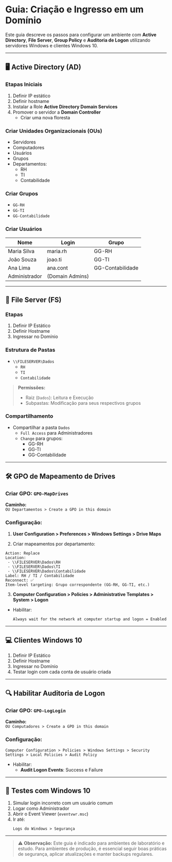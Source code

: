 # Guia: Criação e Ingresso em um Domínio

Este guia descreve os passos para configurar um ambiente com **Active Directory**, **File Server**, **Group Policy** e **Auditoria de Logon** utilizando servidores Windows e clientes Windows 10.

---

## 🖥️ Active Directory (AD)

### Etapas Iniciais

1. Definir IP estático
2. Definir hostname
3. Instalar a Role **Active Directory Domain Services**
4. Promover o servidor a **Domain Controller**
   - Criar uma nova floresta

### Criar Unidades Organizacionais (OUs)

- Servidores  
- Computadores  
- Usuários  
- Grupos  
- Departamentos:
  - RH  
  - TI  
  - Contabilidade  

### Criar Grupos

- `GG-RH`
- `GG-TI`
- `GG-Contabilidade`

### Criar Usuários

| Nome         | Login        | Grupo            |
|--------------|--------------|------------------|
| Maria Silva  | maria.rh     | GG-RH            |
| João Souza   | joao.ti      | GG-TI            |
| Ana Lima     | ana.cont     | GG-Contabilidade |
| Administrador| (Domain Admins) |               |

---

## 📁 File Server (FS)

### Etapas

1. Definir IP Estático
2. Definir Hostname
3. Ingressar no Domínio

### Estrutura de Pastas

- `\\FILESERVER\Dados`
  - `RH`
  - `TI`
  - `Contabilidade`

> **Permissões:**
> - Raiz (`Dados`): Leitura e Execução
> - Subpastas: Modificação para seus respectivos grupos

### Compartilhamento

- Compartilhar a pasta `Dados`
  - `Full Access` para Administradores
  - `Change` para grupos:
    - GG-RH
    - GG-TI
    - GG-Contabilidade

---

## 🛠️ GPO de Mapeamento de Drives

### Criar GPO: `GPO-MapDrives`

**Caminho:**  
`OU Departamentos > Create a GPO in this domain`

### Configuração:

1. **User Configuration > Preferences > Windows Settings > Drive Maps**

2. Criar mapeamentos por departamento:

```
Action: Replace
Location: 
 - \\FILESERVER\Dados\RH
 - \\FILESERVER\Dados\TI
 - \\FILESERVER\Dados\Contabilidade
Label: RH / TI / Contabilidade
Reconnect: ✅
Item-level targeting: Grupo correspondente (GG-RH, GG-TI, etc.)
```

3. **Computer Configuration > Policies > Administrative Templates > System > Logon**

- Habilitar:
  ```
  Always wait for the network at computer startup and logon = Enabled
  ```

---

## 💻 Clientes Windows 10

1. Definir IP Estático
2. Definir Hostname
3. Ingressar no Domínio
4. Testar login com cada conta de usuário criada

---

## 🔍 Habilitar Auditoria de Logon

### Criar GPO: `GPO-LogLogin`

**Caminho:**  
`OU Computadores > Create a GPO in this domain`

### Configuração:

`Computer Configuration > Policies > Windows Settings > Security Settings > Local Policies > Audit Policy`

- Habilitar:
  - **Audit Logon Events**: Success e Failure

---

## 🧪 Testes com Windows 10

1. Simular login incorreto com um usuário comum
2. Logar como Administrador
3. Abrir o Event Viewer (`eventvwr.msc`)
4. Ir até:
   ```
   Logs do Windows > Segurança
   ```

---

> ⚠️ **Observação:** Este guia é indicado para ambientes de laboratório e estudo. Para ambientes de produção, é essencial seguir boas práticas de segurança, aplicar atualizações e manter backups regulares.
